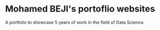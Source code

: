 # Mohamed BEJI's portoflio websites

A portfolio to showcase 5 years of work in the field of Data Science. 


